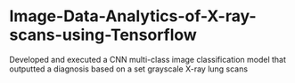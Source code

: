 # Image-Data-Analytics-of-X-ray-scans-using-Tensorflow
Developed and executed a CNN multi-class image classification model that outputted a diagnosis based on a set grayscale X-ray lung scans
